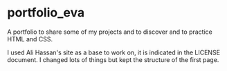 # portfolio_eva

A portfolio to share some of my projects and to discover and to practice HTML and CSS.  

I used Ali Hassan's site as a base to work on, it is indicated in the LICENSE document.
I changed lots of things but kept the structure of the first page. 
